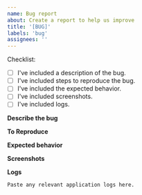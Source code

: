 ```yaml
---
name: Bug report
about: Create a report to help us improve
title: '[BUG]'
labels: 'bug'
assignees: ''
---
```


Checklist:

* [ ] I've included a description of the bug.
* [ ] I've included steps to reproduce the bug.
* [ ] I've included the expected behavior.
* [ ] I've included screenshots.
* [ ] I've included logs.

**Describe the bug**

<!-- A clear and concise description of what the bug is. -->

**To Reproduce**

<!-- A list of the steps required to reproduce the issue. Best of all, give us the URL to a repository that exhibits this issue. -->

**Expected behavior**

<!-- A clear and concise description of what you expected to happen. -->

**Screenshots**

<!-- Add screenshots to help explain your problem. -->


**Logs**

```
Paste any relevant application logs here.
```